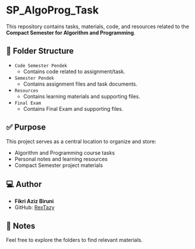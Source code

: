 # SP_AlgoProg_Task

This repository contains tasks, materials, code, and resources related to the **Compact Semester for Algorithm and Programming**.

## 📁 Folder Structure

- `Code Semester Pendek`
  - Contains code related to assignment/task.
- `Semester Pendek`
  - Contains assignment files and task documents.
- `Resources`
  - Contains learning materials and supporting files.
- `Final Exam`
  - Contains Final Exam and supporting files.

## ✅ Purpose

This project serves as a central location to organize and store:

- Algorithm and Programming course tasks
- Personal notes and learning resources
- Compact Semester project materials

## 💻 Author

- **Fikri Aziz Biruni**
- GitHub: [RexTazy](https://github.com/RexTazy)

## 📌 Notes

Feel free to explore the folders to find relevant materials.
